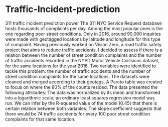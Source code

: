 # Traffic-Incident-prediction
311 traffic incident prediction power
The 311 NYC Service Request database hosts thousands of complaints per day. Among the most popular ones is the one regarding poor street conditions. Only in 2016, around 90,000 inquiries were made with geotagged locations by latitude and longitude for this type of complaint. Having previously worked on Vision Zero, a road traffic safety project that aims to reduce traffic accidents, I decided to assess if there is a relation between the number of street condition complaints and the number of traffic accidents recorded in the NYPD Motor Vehicle Collisions dataset, for the same locations for the year 2016.
Two variables were identified to tackle this problem: the number of traffic accidents and the number of street condition complaints for the same locations. The datasets were cleaned and merged according to their geotags.
A Pareto table was created to focus on where the 80% of the counts resided. The data presented the following attributes:
The data was normalized by its mean and transformed into a logarithmic scale;  an ordinary least squares regression model was run.
We can infer by the R-squared value of the model (0.45) that there is certain relation between both variables. The slope coefficient suggests that there would be 74 traffic accidents for every 100 poor street condition complaints for that same location.



